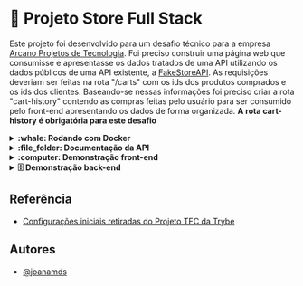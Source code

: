 # :convenience_store: Projeto Store Full Stack

Este projeto foi desenvolvido para um desafio técnico para a empresa [Arcano Projetos de Tecnologia](https://arcanoprojetos.com/).
Foi preciso construir uma página web que consumisse e apresentasse os dados tratados de uma API utilizando os dados públicos de uma API existente, a [FakeStoreAPI](https://fakestoreapi.com/). 
As requisições deveriam ser feitas na rota "/carts" com os ids dos produtos comprados e os ids dos clientes. Baseando-se nessas informações foi preciso criar a rota "cart-history" contendo as compras feitas pelo usuário para ser consumido pelo front-end apresentando os dados de forma organizada. 
**A rota cart-history é obrigatória para este desafio**

<details>
  <summary>
    <strong>:whale: Rodando com Docker</strong>
  </summary><br>
Clone o projeto

```bash
  git clone https://github.com/joanamds/store-arcano
```

Entre no diretório do projeto e rode o comando

```bash
  docker-compose up -d
```

- Back-end
Entre no terminal do docker:

```bash
  docker exec -it app_backend
```

Instale as dependências

```bash
  npm install
```

- Front-end
Entre no terminal do docker:

```bash
  docker exec -it store-arcano-frontend-1
```

Instale as dependências

```bash
  npm install
```
  
ℹ️ Após rodar o docker-compose é possível: 
  - Acessar o banco de dados na rota ``3002`` com a senha "123456";
  - Acessar o frontend no navegador na rota ``http://localhost:3000``
  - Acessar o backend na rota ``http://localhost:3001``

</details>

<details>
  <summary>
    <strong>:file_folder: Documentação da API</strong>
  </summary><br>
  
- Após rodar o docker-compose é possível fazer requisições a API na url ``http://localhost:3001``
  
| Método HTTP | Endpoint   | Descrição               | 
| :---------- | :--------- | :---------------------- |
| POST        | `/login`   | Faz o login com usuários do banco de dados                        |
| GET         | `/products`   | Retorna todos os produtos que estão a venda
| GET         | `/users/:id` | Retorna o usuário de acordo com o id
| GET         | `/cart-history/:id`| Retorna o histórico de compras do usuário

Corpo da requisição
- POST `/login`

```json
{
 "email": "string",
 "password": "string"
}
```

</details>

<details>
  <summary>
    <strong>:computer: Demonstração front-end</strong>
  </summary><br>
  
  [screen-recording.webm](https://user-images.githubusercontent.com/106452876/235982232-1bc69bc8-9e6d-40bd-bdfa-358f52c86d99.webm)


</details>

<details>
  <summary>
    <strong>🗄️ Demonstração back-end</strong>
  </summary><br>
  
[screen-recording (1).webm](https://user-images.githubusercontent.com/106452876/235986651-47f01155-e8d4-4b2a-9b1d-ea028b12993e.webm)


</details>

## Referência

 - [Configurações iniciais retiradas do Projeto TFC da Trybe](https://github.com/joanamds/projeto-tfc)

## Autores

- [@joanamds](https://www.github.com/joanamds)
